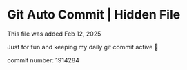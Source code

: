 # Git Auto Commit | Hidden File

This file was added Feb 12, 2025

Just for fun and keeping my daily git commit active 🤪

commit number: 1914284
